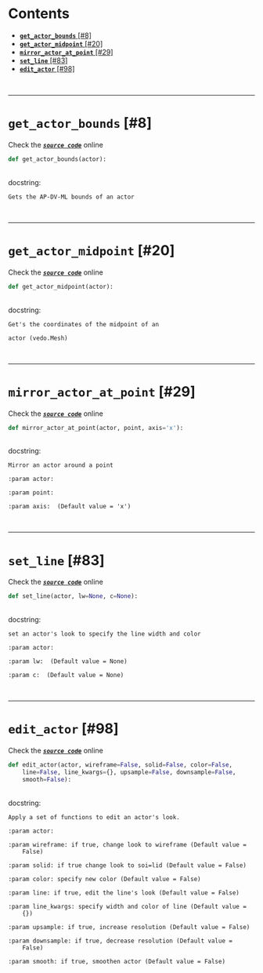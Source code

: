 



Contents
========

* [**`get_actor_bounds`** [#8]](#get_actor_bounds-8)
* [**`get_actor_midpoint`** [#20]](#get_actor_midpoint-20)
* [**`mirror_actor_at_point`** [#29]](#mirror_actor_at_point-29)
* [**`set_line`** [#83]](#set_line-83)
* [**`edit_actor`** [#98]](#edit_actor-98)


&nbsp;

--------
# **`get_actor_bounds`** [#8]
  
Check the [***``source code``***](https://github.com/BrancoLab/BrainRender/blob/master/brainrender/Utils/actors_funcs.py#L8) online

```python
def get_actor_bounds(actor):
```

&nbsp;  
docstring:

```text
Gets the AP-DV-ML bounds of an actor

```

&nbsp;

--------
# **`get_actor_midpoint`** [#20]
  
Check the [***``source code``***](https://github.com/BrancoLab/BrainRender/blob/master/brainrender/Utils/actors_funcs.py#L20) online

```python
def get_actor_midpoint(actor):
```

&nbsp;  
docstring:

```text
Get's the coordinates of the midpoint of an

actor (vedo.Mesh)

```

&nbsp;

--------
# **`mirror_actor_at_point`** [#29]
  
Check the [***``source code``***](https://github.com/BrancoLab/BrainRender/blob/master/brainrender/Utils/actors_funcs.py#L29) online

```python
def mirror_actor_at_point(actor, point, axis='x'):
```

&nbsp;  
docstring:

```text
Mirror an actor around a point

:param actor:

:param point:

:param axis:  (Default value = 'x')

```

&nbsp;

--------
# **`set_line`** [#83]
  
Check the [***``source code``***](https://github.com/BrancoLab/BrainRender/blob/master/brainrender/Utils/actors_funcs.py#L83) online

```python
def set_line(actor, lw=None, c=None):
```

&nbsp;  
docstring:

```text
set an actor's look to specify the line width and color

:param actor:

:param lw:  (Default value = None)

:param c:  (Default value = None)

```

&nbsp;

--------
# **`edit_actor`** [#98]
  
Check the [***``source code``***](https://github.com/BrancoLab/BrainRender/blob/master/brainrender/Utils/actors_funcs.py#L98) online

```python
def edit_actor(actor, wireframe=False, solid=False, color=False,
    line=False, line_kwargs={}, upsample=False, downsample=False,
    smooth=False):
```

&nbsp;  
docstring:

```text
Apply a set of functions to edit an actor's look.

:param actor:

:param wireframe: if true, change look to wireframe (Default value =
    False)

:param solid: if true change look to soi=lid (Default value = False)

:param color: specify new color (Default value = False)

:param line: if true, edit the line's look (Default value = False)

:param line_kwargs: specify width and color of line (Default value =
    {})

:param upsample: if true, increase resolution (Default value = False)

:param downsample: if true, decrease resolution (Default value =
    False)

:param smooth: if true, smoothen actor (Default value = False)

```